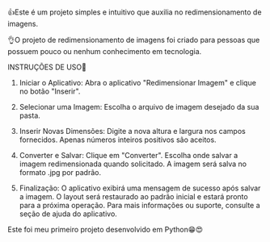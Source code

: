 👍Este é um projeto simples e intuitivo que auxilia no redimensionamento de imagens.

👌O projeto de redimensionamento de imagens foi criado para pessoas que possuem pouco ou nenhum conhecimento em tecnologia.

INSTRUÇÕES DE USO🙌

1.	Iniciar o Aplicativo:
Abra o aplicativo "Redimensionar Imagem" e clique no botão "Inserir".

3.	Selecionar uma Imagem:
Escolha o arquivo de imagem desejado da sua pasta.

5.	Inserir Novas Dimensões:
Digite a nova altura e largura nos campos fornecidos. Apenas números inteiros positivos são aceitos.

7.	Converter e Salvar:
Clique em "Converter". Escolha onde salvar a imagem redimensionada quando solicitado. A imagem será salva no formato .jpg por padrão.

9.	Finalização:
O aplicativo exibirá uma mensagem de sucesso após salvar a imagem. O layout será restaurado ao padrão inicial e estará pronto para a próxima operação. Para mais informações ou suporte, consulte a seção de ajuda do aplicativo.

Este foi meu primeiro projeto desenvolvido em Python😁😍
